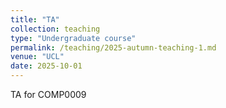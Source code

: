 ```yaml
---
title: "TA"
collection: teaching
type: "Undergraduate course"
permalink: /teaching/2025-autumn-teaching-1.md
venue: "UCL"
date: 2025-10-01
---
```


TA for COMP0009
